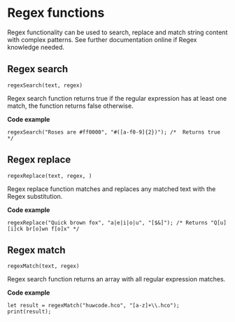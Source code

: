 # Regex functions

Regex functionality can be used to search, replace and match string content with complex patterns. See further documentation online if Regex knowledge needed.

## Regex search
`regexSearch(text, regex)`

Regex search function returns true if the regular expression has at least one match, the function returns false otherwise.

**Code example**
```
regexSearch("Roses are #ff0000", "#([a-f0-9]{2})"); /*  Returns true */
```

## Regex replace
`regexReplace(text, regex, )`

Regex replace function matches and replaces any matched text with the Regex substitution.

**Code example**
```
regexReplace("Quick brown fox", "a|e|i|o|u", "[$&]"); /* Returns "Q[u][i]ck br[o]wn f[o]x" */
```

## Regex match
`regexMatch(text, regex)`

Regex search function returns an array with all regular expression matches.

**Code example**
```
let result = regexMatch("huwcode.hco", "[a-z]+\\.hco");
print(result);
```
